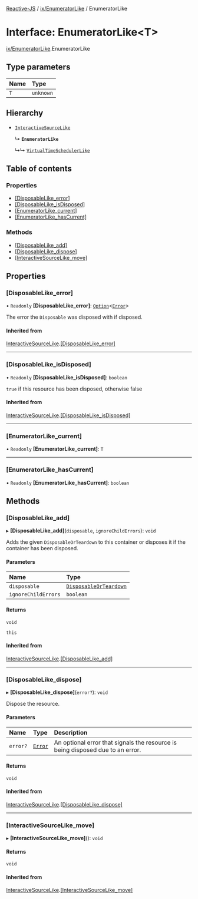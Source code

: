 [Reactive-JS](../README.md) / [ix/EnumeratorLike](../modules/ix_EnumeratorLike.md) / EnumeratorLike

# Interface: EnumeratorLike<T\>

[ix/EnumeratorLike](../modules/ix_EnumeratorLike.md).EnumeratorLike

## Type parameters

| Name | Type |
| :------ | :------ |
| `T` | `unknown` |

## Hierarchy

- [`InteractiveSourceLike`](ix_InteractiveSourceLike.InteractiveSourceLike.md)

  ↳ **`EnumeratorLike`**

  ↳↳ [`VirtualTimeSchedulerLike`](scheduling_SchedulerLike.VirtualTimeSchedulerLike.md)

## Table of contents

### Properties

- [[DisposableLike\_error]](ix_EnumeratorLike.EnumeratorLike.md#[disposablelike_error])
- [[DisposableLike\_isDisposed]](ix_EnumeratorLike.EnumeratorLike.md#[disposablelike_isdisposed])
- [[EnumeratorLike\_current]](ix_EnumeratorLike.EnumeratorLike.md#[enumeratorlike_current])
- [[EnumeratorLike\_hasCurrent]](ix_EnumeratorLike.EnumeratorLike.md#[enumeratorlike_hascurrent])

### Methods

- [[DisposableLike\_add]](ix_EnumeratorLike.EnumeratorLike.md#[disposablelike_add])
- [[DisposableLike\_dispose]](ix_EnumeratorLike.EnumeratorLike.md#[disposablelike_dispose])
- [[InteractiveSourceLike\_move]](ix_EnumeratorLike.EnumeratorLike.md#[interactivesourcelike_move])

## Properties

### [DisposableLike\_error]

• `Readonly` **[DisposableLike\_error]**: [`Option`](../modules/util_Option.md#option)<[`Error`](../modules/util_DisposableLike.md#error)\>

The error the `Disposable` was disposed with if disposed.

#### Inherited from

[InteractiveSourceLike](ix_InteractiveSourceLike.InteractiveSourceLike.md).[[DisposableLike_error]](ix_InteractiveSourceLike.InteractiveSourceLike.md#[disposablelike_error])

___

### [DisposableLike\_isDisposed]

• `Readonly` **[DisposableLike\_isDisposed]**: `boolean`

`true` if this resource has been disposed, otherwise false

#### Inherited from

[InteractiveSourceLike](ix_InteractiveSourceLike.InteractiveSourceLike.md).[[DisposableLike_isDisposed]](ix_InteractiveSourceLike.InteractiveSourceLike.md#[disposablelike_isdisposed])

___

### [EnumeratorLike\_current]

• `Readonly` **[EnumeratorLike\_current]**: `T`

___

### [EnumeratorLike\_hasCurrent]

• `Readonly` **[EnumeratorLike\_hasCurrent]**: `boolean`

## Methods

### [DisposableLike\_add]

▸ **[DisposableLike_add]**(`disposable`, `ignoreChildErrors`): `void`

Adds the given `DisposableOrTeardown` to this container or disposes it if the container has been disposed.

#### Parameters

| Name | Type |
| :------ | :------ |
| `disposable` | [`DisposableOrTeardown`](../modules/util_DisposableLike.md#disposableorteardown) |
| `ignoreChildErrors` | `boolean` |

#### Returns

`void`

`this`

#### Inherited from

[InteractiveSourceLike](ix_InteractiveSourceLike.InteractiveSourceLike.md).[[DisposableLike_add]](ix_InteractiveSourceLike.InteractiveSourceLike.md#[disposablelike_add])

___

### [DisposableLike\_dispose]

▸ **[DisposableLike_dispose]**(`error?`): `void`

Dispose the resource.

#### Parameters

| Name | Type | Description |
| :------ | :------ | :------ |
| `error?` | [`Error`](../modules/util_DisposableLike.md#error) | An optional error that signals the resource is being disposed due to an error. |

#### Returns

`void`

#### Inherited from

[InteractiveSourceLike](ix_InteractiveSourceLike.InteractiveSourceLike.md).[[DisposableLike_dispose]](ix_InteractiveSourceLike.InteractiveSourceLike.md#[disposablelike_dispose])

___

### [InteractiveSourceLike\_move]

▸ **[InteractiveSourceLike_move]**(): `void`

#### Returns

`void`

#### Inherited from

[InteractiveSourceLike](ix_InteractiveSourceLike.InteractiveSourceLike.md).[[InteractiveSourceLike_move]](ix_InteractiveSourceLike.InteractiveSourceLike.md#[interactivesourcelike_move])
